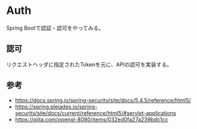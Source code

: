 # Auth

Spring Bootで認証・認可をやってみる。

## 認可

リクエストヘッダに指定されたTokenを元に、APIの認可を実装する。

## 参考

- https://docs.spring.io/spring-security/site/docs/5.4.5/reference/html5/
- https://spring.pleiades.io/spring-security/site/docs/current/reference/html5/#servlet-applications
- https://qiita.com/opengl-8080/items/032ed0fa27a239bdc1cc
